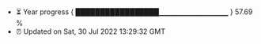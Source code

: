 - ⏳ Year progress { █████████████████▁▁▁▁▁▁▁▁▁▁▁▁▁ } 57.69 %
- ⏰ Updated on Sat, 30 Jul 2022 13:29:32 GMT


